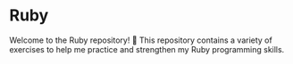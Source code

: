 # Ruby

Welcome to the Ruby repository! 🎉 This repository contains a variety of exercises to help me practice and strengthen my Ruby programming skills.
